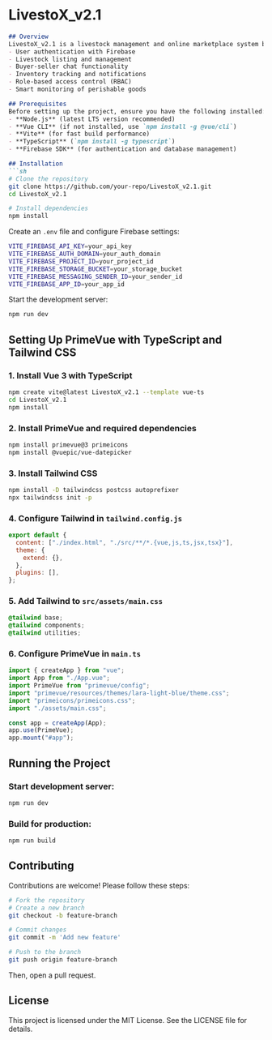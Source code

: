 # LivestoX_v2.1

```markdown
## Overview
LivestoX_v2.1 is a livestock management and online marketplace system built with **Vue.js** and **TypeScript**. This system is designed to facilitate the sale of livestock products, improve transparency between farmers and buyers, and empower communities economically. It includes features such as:
- User authentication with Firebase
- Livestock listing and management
- Buyer-seller chat functionality
- Inventory tracking and notifications
- Role-based access control (RBAC)
- Smart monitoring of perishable goods

## Prerequisites
Before setting up the project, ensure you have the following installed:
- **Node.js** (latest LTS version recommended)
- **Vue CLI** (if not installed, use `npm install -g @vue/cli`)
- **Vite** (for fast build performance)
- **TypeScript** (`npm install -g typescript`)
- **Firebase SDK** (for authentication and database management)

## Installation
```sh
# Clone the repository
git clone https://github.com/your-repo/LivestoX_v2.1.git
cd LivestoX_v2.1

# Install dependencies
npm install
```

Create an `.env` file and configure Firebase settings:
```sh
VITE_FIREBASE_API_KEY=your_api_key
VITE_FIREBASE_AUTH_DOMAIN=your_auth_domain
VITE_FIREBASE_PROJECT_ID=your_project_id
VITE_FIREBASE_STORAGE_BUCKET=your_storage_bucket
VITE_FIREBASE_MESSAGING_SENDER_ID=your_sender_id
VITE_FIREBASE_APP_ID=your_app_id
```

Start the development server:
```sh
npm run dev
```

## Setting Up PrimeVue with TypeScript and Tailwind CSS

### 1. Install Vue 3 with TypeScript
```sh
npm create vite@latest LivestoX_v2.1 --template vue-ts
cd LivestoX_v2.1
npm install
```

### 2. Install PrimeVue and required dependencies
```sh
npm install primevue@3 primeicons
npm install @vuepic/vue-datepicker
```

### 3. Install Tailwind CSS
```sh
npm install -D tailwindcss postcss autoprefixer
npx tailwindcss init -p
```

### 4. Configure Tailwind in `tailwind.config.js`
```js
export default {
  content: ["./index.html", "./src/**/*.{vue,js,ts,jsx,tsx}"],
  theme: {
    extend: {},
  },
  plugins: [],
};
```

### 5. Add Tailwind to `src/assets/main.css`
```css
@tailwind base;
@tailwind components;
@tailwind utilities;
```

### 6. Configure PrimeVue in `main.ts`
```ts
import { createApp } from "vue";
import App from "./App.vue";
import PrimeVue from "primevue/config";
import "primevue/resources/themes/lara-light-blue/theme.css";
import "primeicons/primeicons.css";
import "./assets/main.css";

const app = createApp(App);
app.use(PrimeVue);
app.mount("#app");
```

## Running the Project
### Start development server:
```sh
npm run dev
```

### Build for production:
```sh
npm run build
```

## Contributing
Contributions are welcome! Please follow these steps:
```sh
# Fork the repository
# Create a new branch
git checkout -b feature-branch

# Commit changes
git commit -m 'Add new feature'

# Push to the branch
git push origin feature-branch
```
Then, open a pull request.

## License
This project is licensed under the MIT License. See the LICENSE file for details.
```


